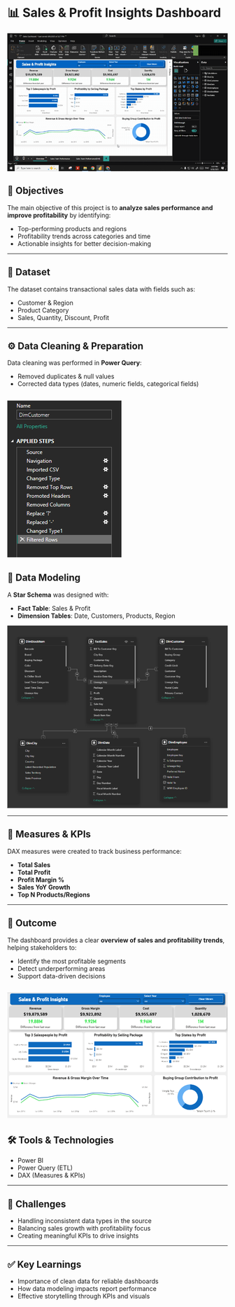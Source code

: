 # 📊 Sales & Profit Insights Dashboard

![Dashboard](Resources/Dashboard.gif)

## 🎯 Objectives

The main objective of this project is to **analyze sales performance and improve profitability** by identifying:

- Top-performing products and regions
- Profitability trends across categories and time
- Actionable insights for better decision-making

---

## 📂 Dataset

The dataset contains transactional sales data with fields such as:

- Customer & Region
- Product Category
- Sales, Quantity, Discount, Profit

---

## ⚙️ Data Cleaning & Preparation

Data cleaning was performed in **Power Query**:

- Removed duplicates & null values
- Corrected data types (dates, numeric fields, categorical fields)

## ![PowerQuery](Resources/Power_Query_Customer.PNG)

## 🔗 Data Modeling

A **Star Schema** was designed with:

- **Fact Table**: Sales & Profit
- **Dimension Tables**: Date, Customers, Products, Region

![DataModeling](Resources/Data_Modeling.PNG)

---

## 📐 Measures & KPIs

DAX measures were created to track business performance:

- **Total Sales**
- **Total Profit**
- **Profit Margin %**
- **Sales YoY Growth**
- **Top N Products/Regions**

---

## 🚀 Outcome

The dashboard provides a clear **overview of sales and profitability trends**, helping stakeholders to:

- Identify the most profitable segments
- Detect underperforming areas
- Support data-driven decisions

## ![overview](Resources/Overview%20Page.PNG)

## 🛠️ Tools & Technologies

- Power BI
- Power Query (ETL)
- DAX (Measures & KPIs)

---

## 🚧 Challenges

- Handling inconsistent data types in the source
- Balancing sales growth with profitability focus
- Creating meaningful KPIs to drive insights

---

## ✅ Key Learnings

- Importance of clean data for reliable dashboards
- How data modeling impacts report performance
- Effective storytelling through KPIs and visuals

